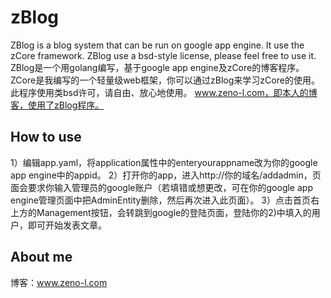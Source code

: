 zBlog
=====
ZBlog is a blog system that can be run on google app engine. It use the zCore framework. ZBlog use a bsd-style license, please feel free to use it.
ZBlog是一个用golang编写，基于google app engine及zCore的博客程序。ZCore是我编写的一个轻量级web框架，你可以通过zBlog来学习zCore的使用。此程序使用类bsd许可，请自由、放心地使用。
www.zeno-l.com，即本人的博客，使用了zBlog程序。

How to use
-----
1）编辑app.yaml，将application属性中的enteryourappname改为你的google app engine中的appid。
2）打开你的app，进入http://你的域名/addadmin，页面会要求你输入管理员的google账户（若填错或想更改，可在你的google app engine管理页面中把AdminEntity删除，然后再次进入此页面）。
3）点击首页右上方的Management按钮，会转跳到google的登陆页面，登陆你的2)中填入的用户，即可开始发表文章。

About me
-----
博客：www.zeno-l.com